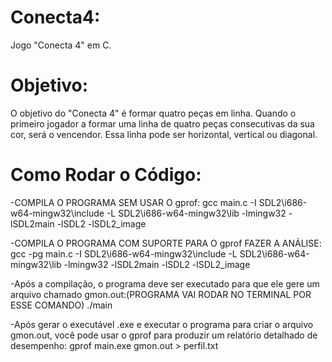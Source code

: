 # Conecta4:
Jogo "Conecta 4" em C.
# Objetivo:
O objetivo do "Conecta 4" é formar quatro peças em linha. Quando o primeiro jogador a formar uma linha de quatro peças consecutivas da sua cor, será o vencendor. Essa linha pode ser horizontal, vertical ou diagonal.
# Como Rodar o Código:
-COMPILA O PROGRAMA SEM USAR O gprof:
gcc main.c -I SDL2\i686-w64-mingw32\include -L SDL2\i686-w64-mingw32\lib -lmingw32 -lSDL2main -lSDL2 -lSDL2_image

-COMPILA O PROGRAMA COM SUPORTE PARA O gprof FAZER A ANÁLISE:
gcc -pg main.c -I SDL2\i686-w64-mingw32\include -L SDL2\i686-w64-mingw32\lib -lmingw32 -lSDL2main -lSDL2 -lSDL2_image

-Após a compilação, o programa deve ser executado para que ele gere um arquivo chamado gmon.out:(PROGRAMA VAI RODAR NO TERMINAL POR ESSE COMANDO)
./main

-Após gerar o executável .exe e executar o programa para criar o arquivo gmon.out, você pode usar o gprof para produzir um relatório detalhado de desempenho:
gprof main.exe gmon.out > perfil.txt

